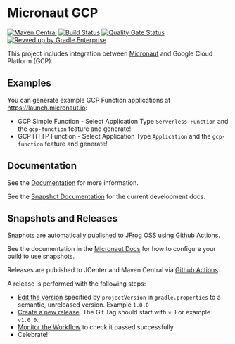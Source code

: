 # Micronaut GCP

[![Maven Central](https://img.shields.io/maven-central/v/io.micronaut.gcp/micronaut-gcp-common.svg?label=Maven%20Central)](https://search.maven.org/search?q=g:%22io.micronaut.gcp%22%20AND%20a:%22micronaut-gcp-common%22)
[![Build Status](https://github.com/micronaut-projects/micronaut-gcp/workflows/Java%20CI/badge.svg)](https://github.com/micronaut-projects/micronaut-gcp/actions)
[![Quality Gate Status](https://sonarcloud.io/api/project_badges/measure?project=micronaut-projects_micronaut-gcp&metric=alert_status)](https://sonarcloud.io/summary/new_code?id=micronaut-projects_micronaut-gcp)
[![Revved up by Gradle Enterprise](https://img.shields.io/badge/Revved%20up%20by-Gradle%20Enterprise-06A0CE?logo=Gradle&labelColor=02303A)](https://ge.micronaut.io/scans)

This project includes integration between [Micronaut](http://micronaut.io) and Google Cloud Platform (GCP).


## Examples

You can generate example GCP Function applications at https://launch.micronaut.io:

* GCP Simple Function - Select Application Type `Serverless Function` and the `gcp-function` feature and generate!
* GCP HTTP Function - Select Application Type `Application` and the `gcp-function` feature and generate!

## Documentation

See the [Documentation](https://micronaut-projects.github.io/micronaut-gcp/latest/guide) for more information. 

See the [Snapshot Documentation](https://micronaut-projects.github.io/micronaut-gcp/snapshot/guide) for the current development docs.

## Snapshots and Releases

Snaphots are automatically published to [JFrog OSS](https://oss.jfrog.org/artifactory/oss-snapshot-local/) using [Github Actions](https://github.com/micronaut-projects/micronaut-gcp/actions).

See the documentation in the [Micronaut Docs](https://docs.micronaut.io/latest/guide/index.html#usingsnapshots) for how to configure your build to use snapshots.

Releases are published to JCenter and Maven Central via [Github Actions](https://github.com/micronaut-projects/micronaut-gcp/actions).

A release is performed with the following steps:

* [Edit the version](https://github.com/micronaut-projects/micronaut-gcp/edit/master/gradle.properties) specified by `projectVersion` in `gradle.properties` to a semantic, unreleased version. Example `1.0.0`
* [Create a new release](https://github.com/micronaut-projects/micronaut-gcp/releases/new). The Git Tag should start with `v`. For example `v1.0.0`.
* [Monitor the Workflow](https://github.com/micronaut-projects/micronaut-gcp/actions?query=workflow%3ARelease) to check it passed successfully.
* Celebrate!
